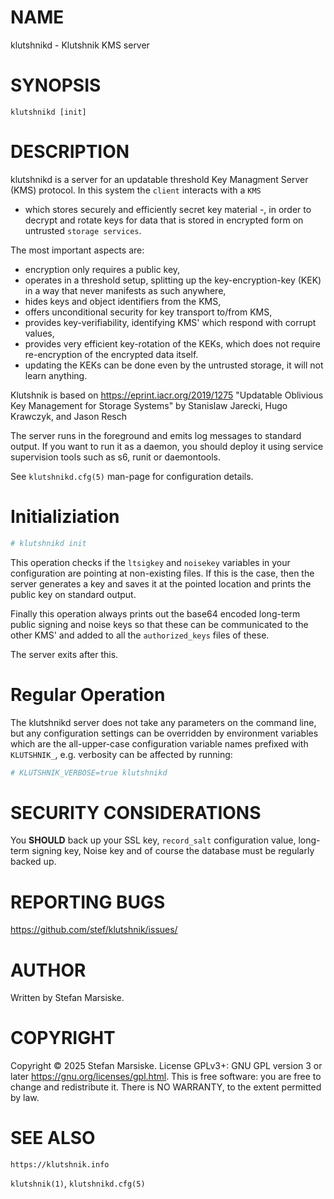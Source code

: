 # NAME

klutshnikd - Klutshnik KMS server

# SYNOPSIS

`klutshnikd [init]`

# DESCRIPTION

klutshnikd is a server for an updatable threshold Key Managment Server
(KMS) protocol. In this system the `client` interacts with a `KMS`
- which stores securely and efficiently secret key material -, in
order to decrypt and rotate keys for data that is stored in encrypted
form on untrusted `storage services`.

The most important aspects are:

  - encryption only requires a public key,
  - operates in a threshold setup, splitting up the key-encryption-key
    (KEK) in a way that never manifests as such anywhere,
  - hides keys and object identifiers from the KMS,
  - offers unconditional security for key transport to/from KMS,
  - provides key-verifiability, identifying KMS' which respond with
    corrupt values,
  - provides very efficient key-rotation of the KEKs, which does not
    require re-encryption of the encrypted data itself.
  - updating the KEKs can be done even by the untrusted storage, it
    will not learn anything.

Klutshnik is based on https://eprint.iacr.org/2019/1275 "Updatable
Oblivious Key Management for Storage Systems" by Stanislaw Jarecki,
Hugo Krawczyk, and Jason Resch

The server runs in the foreground and emits log messages to standard output. If
you want to run it as a daemon, you should deploy it using service supervision
tools such as s6, runit or daemontools.

See `klutshnikd.cfg(5)` man-page for configuration details.

# Initializiation

```sh
# klutshnikd init
```

This operation checks if the `ltsigkey` and `noisekey` variables in
your configuration are pointing at non-existing files. If this is the
case, then the server generates a key and saves it at the pointed
location and prints the public key on standard output.

Finally this operation always prints out the base64 encoded long-term
public signing and noise keys so that these can be communicated to the
other KMS' and added to all the `authorized_keys` files of these.

The server exits after this.

# Regular Operation

The klutshnikd server does not take any parameters on the command
line, but any configuration settings can be overridden by environment
variables which are the all-upper-case configuration variable names
prefixed with `KLUTSHNIK_`, e.g. verbosity can be affected by running:

```sh
# KLUTSHNIK_VERBOSE=true klutshnikd
```

# SECURITY CONSIDERATIONS

You **SHOULD** back up your SSL key, `record_salt` configuration
value, long-term signing key, Noise key and of course the database
must be regularly backed up.

# REPORTING BUGS

https://github.com/stef/klutshnik/issues/

# AUTHOR

Written by Stefan Marsiske.

# COPYRIGHT

Copyright © 2025 Stefan Marsiske.  License GPLv3+: GNU GPL version 3 or later <https://gnu.org/licenses/gpl.html>.
This is free software: you are free to change and redistribute it.  There is NO WARRANTY, to the extent permitted by law.

# SEE ALSO

`https://klutshnik.info`

`klutshnik(1)`, `klutshnikd.cfg(5)`
